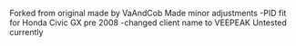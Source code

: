  Forked from original made by VaAndCob
 Made minor adjustments
  -PID fit for Honda Civic GX pre 2008
  -changed client name to VEEPEAK
 Untested currently
